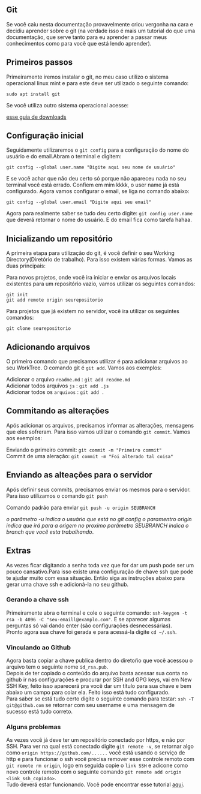 ## Git

<p>Se você caiu nesta documentação provavelmente criou vergonha na cara e decidiu aprender sobre o git (na verdade isso é mais um tutorial do que uma documentação, que serve tanto para eu aprender a passar meus conhecimentos como para você que está lendo aprender). </p>

## Primeiros passos

<p>Primeiramente iremos instalar o git, no meu caso utilizo o sistema operacional linux mint e para este deve ser utilizado o seguinte comando:</p>
<code>sudo apt install git</code>
<p>Se você utiliza outro sistema operacional acesse:</p>

[esse guia de downloads](https://git-scm.com/downloads)

## Configuração inicial

<p>Seguidamente utilizaremos o <code>git config</code> para a configuração do nome do usuário e do email.Abram o terminal e digitem:</p>
<code>git config --global user.name "Digite aqui seu nome de usuário"</code>
<p>E se você achar que não deu certo só porque não apareceu nada no seu terminal você está errado. Confiem em mim kkkk, o user name  já está configurado. Agora vamos configurar o email, se liga no comando abaixo:</p>
<code>git config --global user.email "Digite aqui seu email"</code>
<p>Agora para realmente saber se tudo deu certo digite: <code>git config user.name</code> que deverá retornar o nome do usuário. E do email fica como tarefa hahaa.

## Inicializando um repositório

A primeira etapa para utilização do git, é você definir o seu Working Directory(Diretório de trabalho). Para isso existem várias formas. Vamos as duas principais:

Para novos projetos, onde você ira iniciar e enviar os arquivos locais existentes para um repositório vazio, vamos utilizar os seguintes comandos:

```git
git init
git add remote origin seurepositorio
```

Para projetos que já existem no servidor, você ira utilizar os seguintes comandos:

```git
git clone seurepositorio
```

## Adicionando arquivos

O primeiro comando que precisamos utilizar é para adicionar arquivos ao seu WorkTree. O comando git é `git add`. Vamos aos exemplos:

Adicionar o arquivo `readme.md` : `git add readme.md`  
Adicionar todos arquivos `js` : `git add .js`  
Adicionar todos os `arquivos` : `git add .`

## Commitando as alterações

Após adicionar os arquivos, precisamos informar as alterações, mensagens que eles sofreram. Para isso vamos utilizar o comando `git commit`. Vamos aos exemplos:

Enviando o primeiro commit: `git commit -m "Primeiro commit"`<br>
Commit de uma aleração: `git commit -m "Foi alterado tal coisa"`

## Enviando as alteações para o servidor

Após definir seus commits, precisamos enviar os mesmos para o servidor. Para isso utilizamos o comando `git push`

Comando padrão para enviar `git push -u origin SEUBRANCH`

_o parâmetro -u indica o usuário que está no git config_
_o paramentro origin indica que irá para a origem no proximo parâmetro_
_SEUBRANCH indica o branch que você esta trabalhando_.

## Extras

As vezes ficar digitando a senha toda vez que for dar um push pode ser um pouco cansativo.Para isso existe uma configuração de chave ssh que pode te ajudar muito com essa situação. Então siga as instruções abaixo para gerar uma chave ssh e adicioná-la no seu github.

### Gerando a chave ssh

Primeiramente abra o terminal e cole o seguinte comando:
`ssh-keygen -t rsa -b 4096 -C "seu-emaill@examplo.com"`. E
se aparecer algumas perguntas só vai dando enter (são configurações desnecessárias).<br>Pronto agora sua chave foi gerada e para acessá-la digite `cd ~/.ssh`.

### Vinculando ao Github

Agora basta copiar a chave publica dentro do diretoŕio que você acessou o arquivo tem o seguinte nome `id_rsa.pub`. <br>
Depois de ter copiado o conteúdo do arquivo basta acessar sua conta no github ir nas configurações e procurar por SSH and GPG keys, vai em New SSH Key, feito isso aparecerá pra você dar um título para sua chave e bem abaixo um campo para colar ela.
Feito isso está tudo configurado.<br>
Para saber se está tudo certo digite o seguinte comando para testar: `ssh -T git@github.com` se retornar com seu username e uma mensagem de sucesso está tudo correto.

### Alguns problemas

As vezes você já deve ter um repositório conectado por https, e não por SSH. Para ver na qual está conectado digite `git remote -v`, se retornar algo como `origin https://github.com/......` você está usando o serviço de http e para funcionar o ssh você precisa remover esse controle remoto com `git remote rm origin`, logo em seguida copie o `link SSH` e adicone como novo controle remoto com o seguinte comando `git remote add origin <link_ssh_copiado>`.<br> Tudo deverá estar funcionando. Você pode encontrar esse tutorial [aqui](https://stackoverflow.com/questions/33880832/github-ssh-key-claiming-it-is-not-used).
